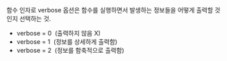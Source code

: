 함수 인자로 verbose 옵션은 함수를 실행하면서 발생하는 정보들을 어떻게 출력할 것인지 선택하는 것.

- verbose = 0  (출력하지 않음 X)
- verbose = 1  (정보를 상세하게 출력함)
- verbose = 2  (정보를 함축적으로 출력함)


